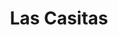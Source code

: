 ---
title: Las Casitas
nombre_comunidad: Las Casitas
municipio: Cajibío
departamento: Cauca
descripcion: >
  La Vereda Las Casitas se encuentra ubicada en el Corregimiento La Pedregosa
  del Municipio de Cajibío. En su organización comunitaria cuenta con una Junta
  de Acción Comunitaria liderada y varios subcomités entre los que se destacan
  el de cultura, salud y deporte.  Dentro de los cultivos de producción mas
  representativos se encuentra el café, caña de azúcar, pero se encuentran
  incursionando en cultivos orgánicos como el frijol, cilantro y otros. 
num_personas: 645
num_familias: 129
min_distancia_casco_urbano: 40
km_distancia_casco_urbano: 30
vias_acceso: Acceso por carretera el regular estado
infraestructura_comunitaria:
  - Escuela primaria I.E Nuestra Señora de las Mercedes
  - Salón comunal
  - Casa cultural
  - Cancha de fútbol
  - Trapiche
  - Iglesia
  - Centro de Salud
notas_infraestructura_comunitaria: null
liderazgo_comunidad:
  - >-
    A nivel comunitario en la Vereda hay representación de organizaciones
    campesinas como ASOCAMP (Asociación de Campesinos de la Pedregosa y ASOPAC
    (asociación de productores de panela); grupos de ahorro y el grupo de
    mujeres territorio de paz de la Pedregosa.
inclusion_diversidad_genero: null
comentarios_conectividad: null
punto_SOLE: Centro Médico
comentarios_punto_SOLE:
  - https://padlet.com/comunidadcasitas/sole-las-casitas-l8rswwlllwmp45nw
ppales_actividades_economicas_vocacion_productiva:
  - 'caña panelera: trapiche comunitario y venta individual de panela'
  - ' cacao'
  - ' café'
  - '  Tienda comunitaria  “La Aromática”.'
comentarios_ppales_actividades_economicas_vocacion_productiva: null
comunidad_sostenible_uso_suelo: null
org_con_proyeccion: []
servicios_publicos_comunidades_focalizadas:
  - Servicio de electricidad y acueducto de la vereda (Agua no tratada)
  - ' No cuentan con alcantarillado'
comunidades_focalizadas_educacion_infraestructura_educativa:
  - Escuela primaria I.E Nuestra Señora de las Mercedes
comunidades_focalizadas_practicas_organizativas: []
conectividad_minima: Regular
iniciativas_priorizadas:
  - Se trabajó por fortalecer los medios de vida de familias cañicultoras
  - ' a través de procesos técnico'
  - ' prácticas culturales de manejo del cultivo de caña y mejoramiento de infraestructura básica de trapiches paneleros que permita aportar a los rendimientos productivos'
  - ' calidad e inocuidad de la panela'
  - '  a través de la organización comunitaria ASOCAMP.'
org_focalizada: []
riesgo: null
otros_programas_USAID:
  - Articulación con la IPS Nacer para Vivir para brigada de salud
  - ' Apoyo IPS  para construir un vivero de hortalizas.'
alianzas_colaboradores: []
posibilidad_iniciativas_conjuntas_aliados_2: []
actividades_ocio:
  - >-
    Músicos; Bailarines y organización de mujeres tejedoras -Recuperación del
    patrimonio de la tejeduría y la música “balcón musical del Cauca”
  - ' Festival de la memoria histórica'
  - ' Trueques de alimentos'
  - ' grupo de danza conformado por niños y niñas "nueva juventud"'
  - '   equipos de futbol.'
medios_comunicacion_narrativas_locales:
  - Las Casitas
num_visitas_realizadas: null
num_diagnosticos_rurales_participativos_realizados: null
infraestructura_salud_atencion_psicosocial: []
notas_infraestructura_salud_atencion_psicosocial: >-
  Brigadas de salud con atención psicosocial y especialistas en salud mental. A
  través del programa se habilitó consulta de psicología presencial en la
  cabecera municipal de Cajibio en el ESE Centro UNO.
num_visitas_predio: null
grafica_ubicacion_geografica: /charts/municipios/cajibio/ubicacion_geografica.html
url: /reportes/las-casitas
layout: comunidad
download_file: /reportes/las-casitas.pdf

---
